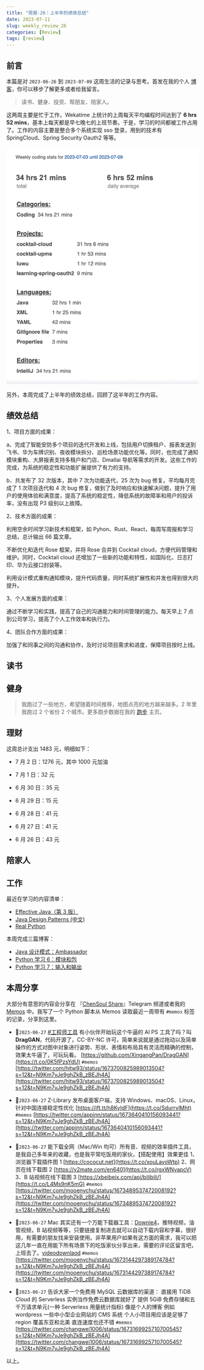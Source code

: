 ```yaml
---
title: "周报-26｜上半年的绩效总结"
date: 2023-07-11
slug: weekly_review_26
categories: [Review]
tags: [review]
---
```


## 前言

本篇是对 `2023-06-26` 到 `2023-07-09` 这周生活的记录与思考。首发在我的个人 [博客](https://blog.chensoul.cc/)，你可以移步了解更多或者给我留言。

> 读书、健身、投资、帮朋友、陪家人。

这两周主要是忙于工作，Wekatime 上统计的上周每天平均编程时间达到了 **6 hrs 52 mins**，基本上每天都是早七晚七的上班节奏。于是，学习的时间都被工作占用了。工作的内容主要是整合多个系统实现 sso 登录，用到的技术有 SpringCloud、Spring Security Oauth2 等等。

![](../../../static/images/weekly-review-26-01.webp)

另外，本周完成了上半年的绩效总结，回顾了这半年的工作内容。

## 绩效总结

1、项目方面的成果：

a、完成了智能安防多个项目的迭代开发和上线，包括用户切换租户、报表发送到飞书、华为车牌识别、夜收模块拆分、巡检场景功能优化等。同时，也完成了通知模块重构、大屏报表支持多租户和门店、Dmallai 导航等需求的开发。这些工作的完成，为系统的稳定性和功能扩展提供了有力的支持。

b、共发布了 32 次版本，其中 7 次为功能迭代，25 次为 bug 修复。平均每月完成了 1 次项目迭代和 4 次 bug 修复，做到了及时响应和快速解决问题，提升了用户的使用体验和满意度，提高了系统的稳定性，降低系统的故障率和用户的投诉率，没有出现 P3 级别以上故障。

2、技术方面的成果：

利用空余时间学习新技术和框架，如 Pyhon、Rust、React，每周写周报和学习总结，总计输出 66 篇文章。

不断优化和迭代 Rose 框架，并将 Rose 合并到 Cocktail cloud，方便代码管理和维护。同时，Cocktail cloud 还增加了一些新的功能和特性，如国际化、日志打印、华为云接口封装等。

利用设计模式重构通知模块，提升代码质量，同时系统扩展性和并发也得到很大的提升。

3、个人发展方面的成果：

通过不断学习和实践，提高了自己的沟通能力和时间管理的能力。每天早上 7 点到公司学习，提高了个人工作效率和执行力。

4、团队合作方面的成果：

加强了和同事之间的沟通和协作，及时讨论项目需求和进度，保障项目按时上线。

## 读书

## 健身

> 我跑过了一些地方，希望随着时间推移，地图点亮的地方越来越多。2 年里我跑过 2 个省份 2 个城市。更多跑步数据在我的 [跑步](https://run.chensoul.cc/) 主页。

## 理财

这周总计支出 1483 元，明细如下：

- 7 月 2 日：1276 元，其中 1000 元加油

- 7 月 1 日：32 元

- 6 月 30 日：35 元

- 6 月 29 日：15 元

- 6 月 28 日：41 元

- 6 月 27 日：41 元

- 6 月 26 日：43 元

## 陪家人

## 工作

最近在学习的内容清单：

- [Effective Java（第 3 版）](https://github.com/clxering/Effective-Java-3rd-edition-Chinese-English-bilingual/tree/dev)
- [Java Design Patterns (中文)](https://java-design-patterns.com/zh/)
- [Real Python](https://realpython.com/)

本周完成三篇博客：

- [Java 设计模式：Ambassador](/posts/2023/07/06/java-design-patterns-ambassador/)
- [Python 学习 6：模块和包](/posts/2023/07/06/python-module-package/)
- [Python 学习 7：输入和输出](/posts/2023/07/08/python-input-and-output/)

## 本周分享

大部分有意思的内容会分享在 『[ChenSoul Share](https://t.me/ichensoul)』Telegram 频道或者我的 [Memos](https://memos.chensoul.cc/) 中。我写了一个 Python 脚本从 Memos 读取最近一周带有 `#memos` 标签的记录，分享到这里。

- 📌`2023-06-27` [#工程师工具](https://twitter.com/hashtag/工程师工具?src=hashtag_click) 有小伙伴开始玩这个牛逼的 AI PS 工具了吗？叫 **DragGAN**，代码开源了，CC-BY-NC 许可，简单来说就是通过拖动以及简单操作的方式对图中对象进行姿势、形状、表情和布局具有灵活而精确的控制，效果太牛逼了，可玩玩看。 [https://github.com/XingangPan/DragGAN](https://t.co/0K5fPzsYdU) `#memos` [https://twitter.com/hitw93/status/1673700825989013504?s=12&t=N9Km7vJe9ghZkB_zBEJh4A](https://twitter.com/hitw93/status/1673700825989013504?s=12&t=N9Km7vJe9ghZkB_zBEJh4A)

- 📌`2023-06-27` Z-Library 发布桌面客户端，支持 Windows、macOS、Linux，针对中国连接稳定性优化 [https://ift.tt/h8KyIdF](https://t.co/SdurrvlMht) `#memos` [https://twitter.com/appinn/status/1673640410156093441?s=12&t=N9Km7vJe9ghZkB_zBEJh4A](https://twitter.com/appinn/status/1673640410156093441?s=12&t=N9Km7vJe9ghZkB_zBEJh4A)

- 📌`2023-06-27` 能下载全网（Mac/Win 均可）所有音、视频的效率插件工具，是我自己多年来的收藏，也是我平常吃饭用的家伙，【搭配使用】效果更佳 1、浏览器下载插件图 1 [https://cococut.net](https://t.co/xouLavoWtp) 2、网页在线下载图 2 [https://y2mate.com/en640](https://t.co/rgxWNyapcV) 3、B 站视频在线下载图 3 [https://xbeibeix.com/api/bilibili/](https://t.co/L4Ms9nK5mG) `#memos` [https://twitter.com/mooenychu/status/1673489537472008192?s=12&t=N9Km7vJe9ghZkB_zBEJh4A](https://twitter.com/mooenychu/status/1673489537472008192?s=12&t=N9Km7vJe9ghZkB_zBEJh4A)

- 📌`2023-06-27` Mac 其实还有一个万能下载器工具：[Downie4](https://twitter.com/hashtag/Downie4?src=hashtag_click)，推特视频，油管视频，B 站视频等等，只要链接复制进去就可以自动下载内容和字幕，很好用，有需要的朋友找来安装使用。非苹果用户如果有这方面的需求，我可以把这几年一直在用能下所有场景下的吃饭家伙分享出来，需要的评论区留言吧，上班去了。[videodownlaod](https://twitter.com/hashtag/videodownlaod?src=hashtag_click) `#memos` [https://twitter.com/mooenychu/status/1673144297389174784?s=12&t=N9Km7vJe9ghZkB_zBEJh4A](https://twitter.com/mooenychu/status/1673144297389174784?s=12&t=N9Km7vJe9ghZkB_zBEJh4A)

- 📌`2023-06-27` 告诉大家一个免费用 MySQL 云数据库的渠道： 直接用 TiDB Cloud 的 Serverless 实例当作免费云数据库就好了 提供 5GiB 免费存储和五千万请求单元(一种 Serverless 用量统计指标) 像是个人的博客 例如 wordpress 一些中小型企业网站的 CMS 系统 个人小项目用应该是足够了 region 覆盖东亚和北美 直连速度也还不错 `#memos` [https://twitter.com/changwei1006/status/1673169925710700545?s=12&t=N9Km7vJe9ghZkB_zBEJh4A](https://twitter.com/changwei1006/status/1673169925710700545?s=12&t=N9Km7vJe9ghZkB_zBEJh4A)

以上。
